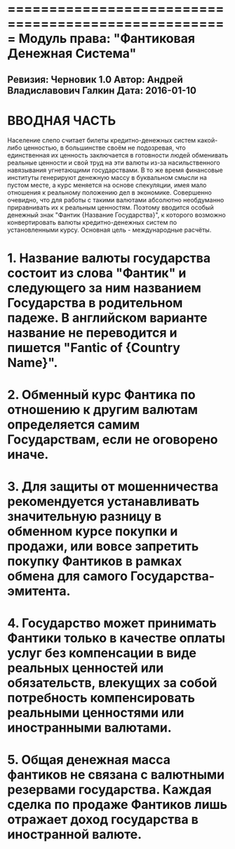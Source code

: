 =====================================================
Модуль права: "Фантиковая Денежная Система"
=====================================================
Ревизия: Черновик 1.0
Автор: Андрей Владиславович Галкин
Дата: 2016-01-10
----------------------------------------------------- 

# ВВОДНАЯ ЧАСТЬ

Население слепо считает билеты кредитно-денежных систем какой-либо ценностью, в большинстве своём не подозревая, что единственная их ценность заключается в готовности людей обменивать реальные ценности и свой труд на эти валюты из-за насильственного навязывания угнетающими государствами. В то же время финансовые институты генерируют денежную массу в буквальном смысли на пустом месте, а курс меняется на основе спекуляции, имея мало отношения к реальному положению дел в экономике. Совершенно очевидно, что для работы с такими валютами абсолютно необдуманно приравнивать их к реальным ценностям. Поэтому вводится особый денежный знак "Фантик {Название Государства}", к которого возможно конвертировать валюты кредитно-денежных систем по установленными курсу. Основная цель - международные расчёты.

# 1. Название валюты государства состоит из слова "Фантик" и следующего за ним названием Государства в родительном падеже. В английском варианте название не переводится и пишется "Fantic of {Country Name}".
# 2. Обменный курс Фантика по отношению к другим валютам определяется самим Государствам, если не оговорено иначе.
# 3. Для защиты от мошенничества рекомендуется устанавливать значительную разницу в обменном курсе покупки и продажи, или вовсе запретить покупку Фантиков в рамках обмена для самого Государства-эмитента.
# 4. Государство может принимать Фантики только в качестве оплаты услуг без компенсации в виде реальных ценностей или обязательств, влекущих за собой потребность компенсировать реальными ценностями или иностранными валютами.
# 5. Общая денежная масса фантиков не связана с валютными резервами государства. Каждая сделка по продаже Фантиков лишь отражает доход государства в иностранной валюте.

